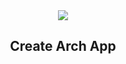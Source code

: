 <div align="center">
<img  src="https://res.cloudinary.com/drtwg9pdt/image/upload/v1626281813/Vector_qmomen.png"></img>
</div>

<div align="center">
<h2>Create Arch App</h2>
</div>

